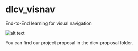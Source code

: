# dlcv_visnav
End-to-End learning for visual navigation

![alt text](https://github.com/uteschiehlen/dlcv_visnav/blob/master/poster/dl4cv_latex_postertemplate/poster_final.png "Poster Presentation")

You can find our project proposal in the dlcv-proposal folder. 
